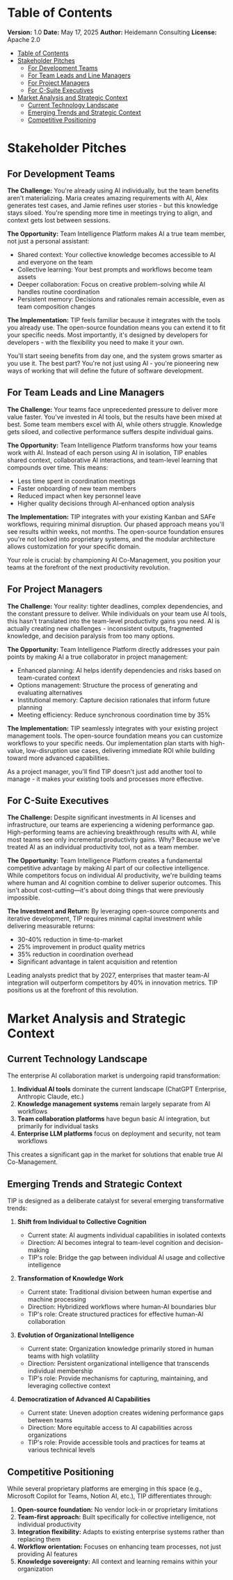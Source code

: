 # Table of Contents

**Version:** 1.0
**Date:** May 17, 2025
**Author:** Heidemann Consulting
**License:** Apache 2.0

- [Table of Contents](#table-of-contents)
- [Stakeholder Pitches](#stakeholder-pitches)
  - [For Development Teams](#for-development-teams)
  - [For Team Leads and Line Managers](#for-team-leads-and-line-managers)
  - [For Project Managers](#for-project-managers)
  - [For C-Suite Executives](#for-c-suite-executives)
- [Market Analysis and Strategic Context](#market-analysis-and-strategic-context)
  - [Current Technology Landscape](#current-technology-landscape)
  - [Emerging Trends and Strategic Context](#emerging-trends-and-strategic-context)
  - [Competitive Positioning](#competitive-positioning)

# Stakeholder Pitches

## For Development Teams

**The Challenge:**
You're already using AI individually, but the team benefits aren't materializing. Maria creates amazing requirements with AI, Alex generates test cases, and Jamie refines user stories - but this knowledge stays siloed. You're spending more time in meetings trying to align, and context gets lost between sessions.

**The Opportunity:**
Team Intelligence Platform makes AI a true team member, not just a personal assistant:
- Shared context: Your collective knowledge becomes accessible to AI and everyone on the team
- Collective learning: Your best prompts and workflows become team assets
- Deeper collaboration: Focus on creative problem-solving while AI handles routine coordination
- Persistent memory: Decisions and rationales remain accessible, even as team composition changes

**The Implementation:**
TIP feels familiar because it integrates with the tools you already use. The open-source foundation means you can extend it to fit your specific needs. Most importantly, it's designed by developers for developers - with the flexibility you need to make it your own.

You'll start seeing benefits from day one, and the system grows smarter as you use it. The best part? You're not just using AI - you're pioneering new ways of working that will define the future of software development.

## For Team Leads and Line Managers

**The Challenge:**
Your teams face unprecedented pressure to deliver more value faster. You've invested in AI tools, but the results have been mixed at best. Some team members excel with AI, while others struggle. Knowledge gets siloed, and collective performance suffers despite individual gains.

**The Opportunity:**
Team Intelligence Platform transforms how your teams work with AI. Instead of each person using AI in isolation, TIP enables shared context, collaborative AI interactions, and team-level learning that compounds over time. This means:
- Less time spent in coordination meetings
- Faster onboarding of new team members
- Reduced impact when key personnel leave
- Higher quality decisions through AI-enhanced option analysis

**The Implementation:**
TIP integrates with your existing Kanban and SAFe workflows, requiring minimal disruption. Our phased approach means you'll see results within weeks, not months. The open-source foundation ensures you're not locked into proprietary systems, and the modular architecture allows customization for your specific domain.

Your role is crucial: by championing AI Co-Management, you position your teams at the forefront of the next productivity revolution.

## For Project Managers

**The Challenge:**
Your reality: tighter deadlines, complex dependencies, and the constant pressure to deliver. While individuals on your team use AI tools, this hasn't translated into the team-level productivity gains you need. AI is actually creating new challenges - inconsistent outputs, fragmented knowledge, and decision paralysis from too many options.

**The Opportunity:**
Team Intelligence Platform directly addresses your pain points by making AI a true collaborator in project management:
- Enhanced planning: AI helps identify dependencies and risks based on team-curated context
- Options management: Structure the process of generating and evaluating alternatives
- Institutional memory: Capture decision rationales that inform future planning
- Meeting efficiency: Reduce synchronous coordination time by 35%

**The Implementation:**
TIP seamlessly integrates with your existing project management tools. The open-source foundation means you can customize workflows to your specific needs. Our implementation plan starts with high-value, low-disruption use cases, delivering immediate ROI while building toward more advanced capabilities.

As a project manager, you'll find TIP doesn't just add another tool to manage - it makes your existing tools and processes more effective.

## For C-Suite Executives

**The Challenge:**
Despite significant investments in AI licenses and infrastructure, our teams are experiencing a widening performance gap. High-performing teams are achieving breakthrough results with AI, while most teams see only incremental productivity gains. Why? Because we've treated AI as an individual productivity tool, not as a team member.

**The Opportunity:**
Team Intelligence Platform creates a fundamental competitive advantage by making AI part of our collective intelligence. While competitors focus on individual AI productivity, we're building teams where human and AI cognition combine to deliver superior outcomes. This isn't about cost-cutting—it's about doing things that were previously impossible.

**The Investment and Return:**
By leveraging open-source components and iterative development, TIP requires minimal capital investment while delivering measurable returns:
- 30-40% reduction in time-to-market
- 25% improvement in product quality metrics
- 35% reduction in coordination overhead
- Significant advantage in talent acquisition and retention

Leading analysts predict that by 2027, enterprises that master team-AI integration will outperform competitors by 40% in innovation metrics. TIP positions us at the forefront of this revolution.

# Market Analysis and Strategic Context

## Current Technology Landscape

The enterprise AI collaboration market is undergoing rapid transformation:

1. **Individual AI tools** dominate the current landscape (ChatGPT Enterprise, Anthropic Claude, etc.)
2. **Knowledge management systems** remain largely separate from AI workflows
3. **Team collaboration platforms** have begun basic AI integration, but primarily for individual tasks
4. **Enterprise LLM platforms** focus on deployment and security, not team workflows

This creates a significant gap in the market for solutions that enable true AI Co-Management.

## Emerging Trends and Strategic Context

TIP is designed as a deliberate catalyst for several emerging transformative trends:

1. **Shift from Individual to Collective Cognition**
   - Current state: AI augments individual capabilities in isolated contexts
   - Direction: AI becomes integral to team-level cognition and decision-making
   - TIP's role: Bridge the gap between individual AI usage and collective intelligence

2. **Transformation of Knowledge Work**
   - Current state: Traditional division between human expertise and machine processing
   - Direction: Hybridized workflows where human-AI boundaries blur
   - TIP's role: Create structured practices for effective human-AI collaboration

3. **Evolution of Organizational Intelligence**
   - Current state: Organization knowledge primarily stored in human teams with high volatility
   - Direction: Persistent organizational intelligence that transcends individual membership
   - TIP's role: Provide mechanisms for capturing, maintaining, and leveraging collective context

4. **Democratization of Advanced AI Capabilities**
   - Current state: Uneven adoption creates widening performance gaps between teams
   - Direction: More equitable access to AI capabilities across organizations
   - TIP's role: Provide accessible tools and practices for teams at various technical levels

## Competitive Positioning

While several proprietary platforms are emerging in this space (e.g., Microsoft Copilot for Teams, Notion AI, etc.), TIP differentiates through:

1. **Open-source foundation:** No vendor lock-in or proprietary limitations
2. **Team-first approach:** Built specifically for collective intelligence, not individual productivity
3. **Integration flexibility:** Adapts to existing enterprise systems rather than replacing them
4. **Workflow orientation:** Focuses on enhancing team processes, not just providing AI features
5. **Knowledge sovereignty:** All context and learning remains within your organization
